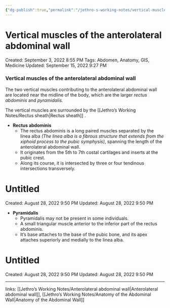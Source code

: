 ```yaml
---
{"dg-publish":true,"permalink":"/jethro-s-working-notes/vertical-muscles-of-the-anterolateral-abdominal-wa/","dgPassFrontmatter":true}
---
```



# Vertical muscles of the anterolateral abdominal wall

Created: September 3, 2022 8:55 PM
Tags: Abdomen, Anatomy, GIS, Medicine
Updated: September 15, 2022 9:27 PM

### Vertical muscles of the anterolateral abdominal wall

The two vertical muscles contributing to the anterolateral abdominal wall are located near the midline of the body, which are the larger *rectus abdominis* and *pyramidalis.*

The vertical muscles are surrounded by the [[Jethro’s Working Notes/Rectus sheath\|Rectus sheath]] .

- **Rectus abdominis**
    - The rectus abdominis is a long paired muscles separated by the linea alba *(The linea alba is a fibrous structure that extends from the xiphoid process to the pubic symphysis)*, spanning the length of the anterolateral abdominal wall.
    - It originates from the 5th to 7th costal cartilages and inserts at the pubic crest.
    - Along its course, it is intersected by three or four tendinous intersections transversely.
    
    
<div class="transclusion internal-embed is-loaded"><div class="markdown-embed">





# Untitled

Created: August 28, 2022 9:50 PM
Updated: August 28, 2022 9:50 PM

</div></div>

    
- **Pyramidalis**
    - Pyramidalis may not be present in some individuals.
    - A small triangular muscle anterior to the inferior part of the rectus abdominis.
    - It’s base attaches to the base of the pubic bone, and its apex attaches superiorly and medially to the linea alba.
    


<div class="transclusion internal-embed is-loaded"><div class="markdown-embed">





# Untitled

Created: August 28, 2022 9:50 PM
Updated: August 28, 2022 9:50 PM

</div></div>


---

links: [[Jethro’s Working Notes/Anterolateral abdominal wall\|Anterolateral abdominal wall]], [[Jethro’s Working Notes/Anatomy of the Abdominal Wall\|Anatomy of the Abdominal Wall]]
